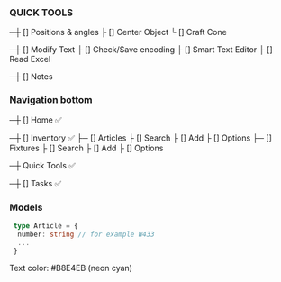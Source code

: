 
### QUICK TOOLS

─┼ [] Positions & angles
 ├ [] Center Object
 └ [] Craft Cone

─┼ [] Modify Text
 ├ [] Check/Save encoding
 ├ [] Smart Text Editor
 ├ [] Read Excel

─┼ [] Notes
 
### Navigation bottom
─┼ [] Home ✅

─┼ [] Inventory ✅
 ├─ [] Articles
   ├ [] Search
   ├ [] Add
   ├ [] Options
 ├─ [] Fixtures
   ├ [] Search
   ├ [] Add
   ├ [] Options

─┼ Quick Tools ✅

─┼ [] Tasks ✅

### Models

```ts
 type Article = {
  number: string // for example W433
  ... 
 }
```
 

Text color: #B8E4EB (neon cyan)